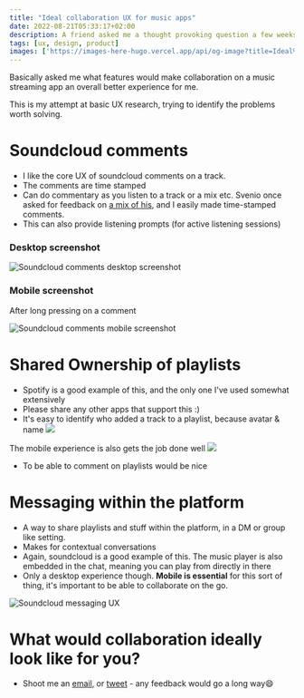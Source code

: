 ```yaml
---
title: "Ideal collaboration UX for music apps"
date: 2022-08-21T05:33:17+02:00
description: A friend asked me a thought provoking question a few weeks ago
tags: [ux, design, product]
images: ['https://images-here-hugo.vercel.app/api/og-image?title=Ideal%20collaboration%20UX%20for%20music%20apps']
---
```


Basically asked me what features would make collaboration on a music streaming app an overall better experience for me.

This is my attempt at basic UX research, trying to identify the problems worth solving.

# Soundcloud comments
- I like the core UX of soundcloud comments on a track. 
- The comments are time stamped
- Can do commentary as you listen to a track or a mix etc. Svenio once asked for feedback on [a mix of his](https://soundcloud.com/seven74/house-is-house-001), and I easily made time-stamped comments.
- This can also provide listening prompts (for active listening sessions)

### Desktop screenshot
![Soundcloud comments desktop screenshot](https://res.cloudinary.com/hokaspokas/image/upload/v1661055659/here-hugo/IMG_4FC74FAC9268-1_jmnsvk.jpg)

### Mobile screenshot
After long pressing on a comment

![Soundcloud comments mobile screenshot](https://res.cloudinary.com/hokaspokas/image/upload/v1661055879/here-hugo/IMG_7130_hkhenx.png)

# Shared Ownership of playlists
- Spotify is a good example of this, and the only one I've used somewhat extensively
- Please share any other apps that support this :)
- It's easy to identify who added a track to a playlist, because avatar & name
![](https://res.cloudinary.com/hokaspokas/image/upload/v1661054620/here-hugo/Screenshot_2022-08-21_at_06.01.09_iem5bp.png)

The mobile experience is also gets the job done well
![](https://res.cloudinary.com/hokaspokas/image/upload/v1661054916/here-hugo/IMG_63296BAE3463-1_xyw3sk.jpg)
- To be able to comment on playlists would be nice

# Messaging within the platform
* A way to share playlists and stuff within the platform, in a DM or group like setting.
* Makes for contextual conversations
* Again, soundcloud is a good example of this. The music player is also embedded in the chat, meaning you can play from directly in there
* Only a desktop experience though. **Mobile is essential** for this sort of thing, it's important to be able to collaborate on the go.

![Soundcloud messaging UX](https://res.cloudinary.com/hokaspokas/image/upload/v1661056343/here-hugo/Screenshot_2022-08-21_at_06.32.00_nbj79r.png)



# What would collaboration ideally look like for you?
- Shoot me an [email](mailto:yo@guidefari.com?subject=Collaboration%20UX%20Feedback), or [tweet](https://twitter.com/guidefari) - any feedback would go a long way😄